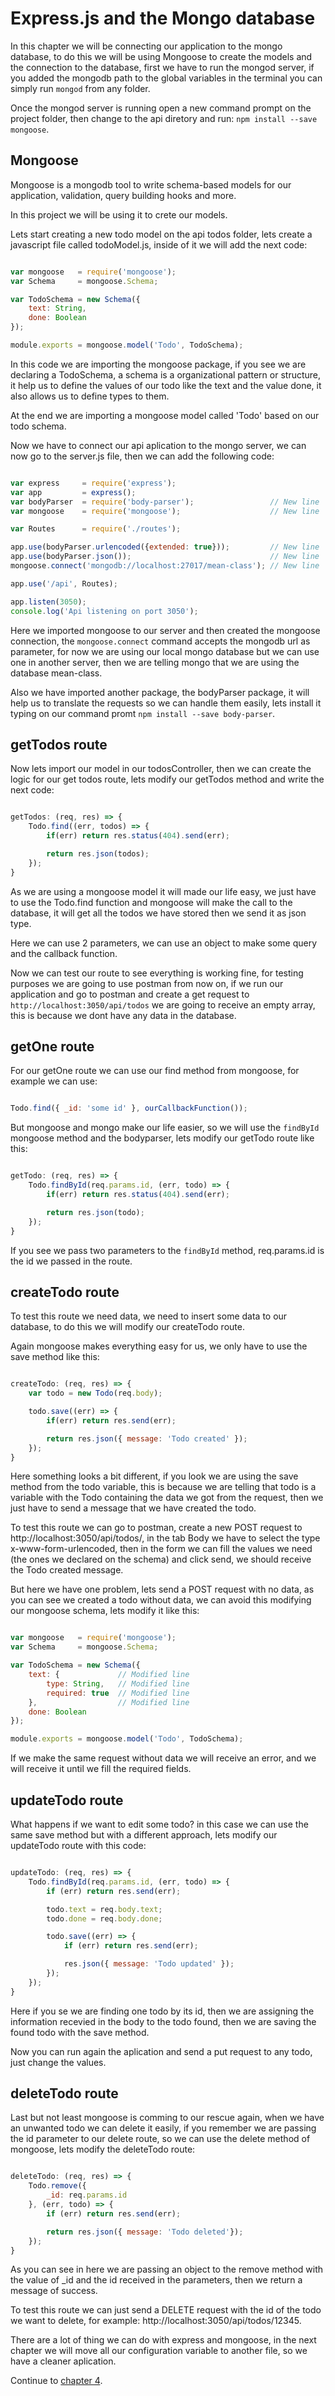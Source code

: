 # Express.js and the Mongo database

In this chapter we will be connecting our application to the mongo database, to do this we will be using Mongoose to create the models and the connection to the database, first we have to run the mongod server, if you added the mongodb path to the global variables in the terminal you can simply run ```mongod``` from any folder.

Once the mongod server is running open a new command prompt on the project folder, then change to the api diretory and run: ```npm install --save mongoose```.

## Mongoose

Mongoose is a mongodb tool to write schema-based models for our application, validation, query building hooks and more.

In this project we will be using it to crete our models.

Lets start creating a new todo model on the api todos folder, lets create a javascript file called todoModel.js, inside of it we will add the next code:

```javascript

var mongoose   = require('mongoose');
var Schema     = mongoose.Schema;

var TodoSchema = new Schema({
    text: String,
    done: Boolean
});

module.exports = mongoose.model('Todo', TodoSchema);

```

In this code we are importing the mongoose package, if you see we are declaring a TodoSchema, a schema is a organizational pattern or structure, it help us to define the values of our todo like the text and the value done, it also allows us to define types to them.

At the end we are importing a mongoose model called 'Todo' based on our todo schema.

Now we have to connect our api aplication to the mongo server, we can now go to the server.js file, then we can add the following code:

```javascript

var express     = require('express');
var app         = express();
var bodyParser  = require('body-parser');                 // New line
var mongoose    = require('mongoose');                    // New line

var Routes      = require('./routes');

app.use(bodyParser.urlencoded({extended: true}));         // New line
app.use(bodyParser.json());                               // New line
mongoose.connect('mongodb://localhost:27017/mean-class'); // New line

app.use('/api', Routes);

app.listen(3050);
console.log('Api listening on port 3050');

```

Here we imported mongoose to our server and then created the mongoose connection, the ```mongoose.connect``` command accepts the mongodb url as parameter, for now we are using our local mongo database but we can use one in another server, then we are telling mongo that we are using the database mean-class. 

Also we have imported another package, the bodyParser package, it will help us to translate the requests so we can handle them easily, lets install it typing on our command promt ```npm install --save body-parser```.

## getTodos route

Now lets import our model in our todosController, then we can create the logic for our get todos route, lets modify our getTodos method and write the next code:

```javascript

getTodos: (req, res) => {
    Todo.find((err, todos) => {
        if(err) return res.status(404).send(err);

        return res.json(todos);
    });
}

```

As we are using a mongoose model it will made our life easy, we just have to use the Todo.find function and mongoose will make the call to the database, it will get all the todos we have stored then we send it as json type.

Here we can use 2 parameters, we can use an object to make some query and the callback function.

Now we can test our route to see everything is working fine, for testing purposes we are going to use postman from now on, if we run our application and go to postman and create a get request to ```http://localhost:3050/api/todos``` we are going to receive an empty array, this is because we dont have any data in the database.

## getOne route

For our getOne route we can use our find method from mongoose, for example we can use:

```javascript

Todo.find({ _id: 'some id' }, ourCallbackFunction());

```

But mongoose and mongo make our life easier, so we will use the ```findById``` mongoose method and the bodyparser, lets modify our getTodo route like this:

```javascript

getTodo: (req, res) => {
    Todo.findById(req.params.id, (err, todo) => {
        if(err) return res.status(404).send(err);

        return res.json(todo);
    });
}

```

If you see we pass two parameters to the ```findById``` method, req.params.id is the id we passed in the route.

## createTodo route

To test this route we need data, we need to insert some data to our database, to do this we will modify our createTodo route.

Again mongoose makes everything easy for us, we only have to use the save method like this:

```javascript

createTodo: (req, res) => {
    var todo = new Todo(req.body);

    todo.save((err) => {
        if(err) return res.send(err);

        return res.json({ message: 'Todo created' });
    });
}

```

Here something looks a bit different, if you look we are using the save method from the todo variable, this is because we are telling that todo is a variable with the Todo containing the data we got from the request, then we just have to send a message that we have created the todo.

To test this route we can go to postman, create a new POST request to http://localhost:3050/api/todos/, in the tab Body we have to select the type x-www-form-urlencoded, then in the form we can fill the values we need (the ones we declared on the schema) and click send, we should receive the Todo created message.

But here we have one problem, lets send a POST request with no data, as you can see we created a todo without data, we can avoid this modifying our mongoose schema, lets modify it like this:

```javascript

var mongoose   = require('mongoose');
var Schema     = mongoose.Schema;

var TodoSchema = new Schema({
    text: {             // Modified line        
        type: String,   // Modified line                    
        required: true  // Modified line                    
    },                  // Modified line    
    done: Boolean
});

module.exports = mongoose.model('Todo', TodoSchema);

```

If we make the same request without data we will receive an error, and we will receive it until we fill the required fields.

## updateTodo route

What happens if we want to edit some todo? in this case we can use the same save method but with a different approach, lets modify our updateTodo route with this code:

```javascript

updateTodo: (req, res) => {
    Todo.findById(req.params.id, (err, todo) => {
        if (err) return res.send(err);

        todo.text = req.body.text;
        todo.done = req.body.done;

        todo.save((err) => {
            if (err) return res.send(err);

            res.json({ message: 'Todo updated' });
        });
    });
}

```

Here if you se we are finding one todo by its id, then we are assigning the information recevied in the body to the todo found, then we are saving the found todo with the save method.

Now you can run again the aplication and send a put request to any todo, just change the values.

## deleteTodo route

Last but not least mongoose is comming to our rescue again, when we have an unwanted todo we can delete it easily, if you remember we are passing the id parameter to our delete route, so we can use the delete method of mongoose, lets modify the deleteTodo route:

```javascript

deleteTodo: (req, res) => {
    Todo.remove({
        _id: req.params.id
    }, (err, todo) => {
        if (err) return res.send(err);

        return res.json({ message: 'Todo deleted'});
    });
}

```

As you can see in here we are passing an object to the remove method with the value of _id and the id received in the parameters, then we return a message of success.

To test this route we can just send a DELETE request with the id of the todo we want to delete, for example: http://localhost:3050/api/todos/12345.

There are a lot of thing we can do with express and mongoose, in the next chapter we will move all our configuration variable to another file, so we have a cleaner aplication.

Continue to [chapter 4](chapter4.md).
